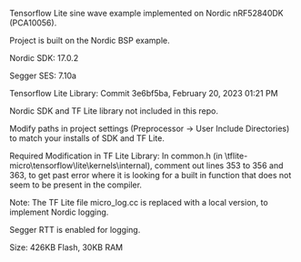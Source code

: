 Tensorflow Lite sine wave example implemented on Nordic nRF52840DK (PCA10056).

Project is built on the Nordic BSP example.

Nordic SDK: 17.0.2

Segger SES: 7.10a

Tensorflow Lite Library: Commit 3e6bf5ba, February 20, 2023 01:21 PM

Nordic SDK and TF Lite library not included in this repo.

Modify paths in project settings (Preprocessor -> User Include Directories) to match your installs of SDK and TF Lite.

Required Modification in TF Lite Library:
In common.h (in \tflite-micro\tensorflow\lite\kernels\internal), comment out lines 353 to 356 and 363, to get past error where it is looking for a built in function that does not seem to be present in the compiler.

Note: The TF Lite file micro_log.cc is replaced with a local version, to implement Nordic logging.

Segger RTT is enabled for logging.

Size: 426KB Flash, 30KB RAM
